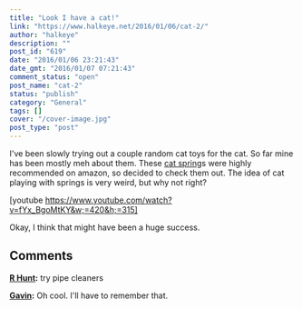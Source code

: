 ```yaml
---
title: "Look I have a cat!"
link: "https://www.halkeye.net/2016/01/06/cat-2/"
author: "halkeye"
description: ""
post_id: "619"
date: "2016/01/06 23:21:43"
date_gmt: "2016/01/07 07:21:43"
comment_status: "open"
post_name: "cat-2"
status: "publish"
category: "General"
tags: []
cover: "/cover-image.jpg"
post_type: "post"
---
```


I've been slowly trying out a couple random cat toys for the cat. So far mine has been mostly meh about them. These [cat spring](http://www.amazon.ca/gp/product/B000CMKHDG?)s were highly recommended on amazon, so decided to check them out. The idea of cat playing with springs is very weird, but why not right?

[youtube https://www.youtube.com/watch?v=fYx_BgoMtKY&w;=420&h;=315]

Okay, I think that might have been a huge success.

## Comments

**[R Hunt](#5728 "2016-01-06 23:51:00"):** try pipe cleaners

**[Gavin](#5729 "2016-01-07 00:07:00"):** Oh cool. I'll have to remember that.

